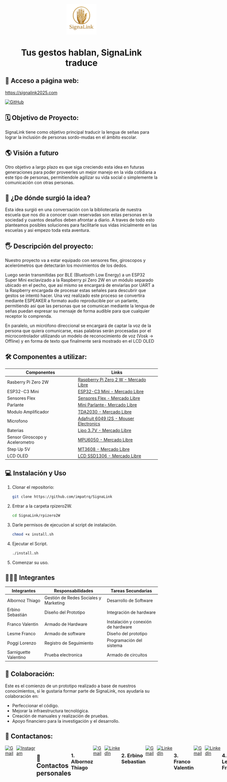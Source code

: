 <div align="center">
<img src="Imagenes/readme/Logo.png" alt="Logo proyecto" width="20%"/>
</div>

<div align="center">

# Tus gestos hablan, SignaLink traduce

</div>

## 🔗 Acceso a página web:

https://signalink2025.com

<a href="https://github.com/albornozthiagoo/SignaLink-Web" target="_blank">
  <img alt="GitHub" src="https://img.shields.io/badge/GitHub-SignaLinkWeb-000?style=for-the-badge&logo=github&logoColor=white" />
</a>

## 🗓️ Objetivo de Proyecto:

SignaLink tiene como objetivo principal traducir la lengua de señas para lograr la inclusión de personas sordo-mudas en el ámbito escolar.

## 🌎 Visión a futuro

Otro objetivo a largo plazo es que siga creciendo esta idea en futuras generaciones para poder proveerles un mejor manejo en la vida cotidiana a este tipo de personas, permitiendole agilizar su vida social o simplemente la comunicación con otras personas.

## 💭 ¿De dónde surgió la idea?

Esta idea surgió en una conversación con la bibliotecaria de nuestra escuela que nos dio a conocer cuan reservadas son estas personas en la sociedad y cuantos desafios deben afrontar a diario. A traves de todo esto planteamos posibles soluciones para facilitarle sus vidas inicialmente en las escuelas y asi empezo toda esta aventura.

## 🖐 Descripción del proyecto:

Nuestro proyecto va a estar equipado con sensores flex, giroscopos y acelerómetros que detectarán los movimientos de los dedos.

Luego serán transmitidas por BLE (Bluetooth Low Energy) a un ESP32 Super Mini exclavizado a la Raspberry pi Zero 2W en un módulo separado ubicado en el pecho, que así mismo se encargará de enviarlas por UART a la Raspberry encargada de procesar estas señales para descubrir que gestos se intentó hacer. Una vez realizado este proceso se convertira mediante ESPEAKER a formato audio reproducible por un parlante, permitiendo así que las personas que se comunican mediante la lengua de señas puedan expresar su mensaje de forma audible para que cualquier receptor lo comprenda.

En paralelo, un micrófono direccional se encargará de captar la voz de la persona que quiera comunicarse, esas palabras serán procesadas por el microcontrolador utilizando un modelo de reconocimiento de voz (Vosk -> Offline) y en forma de texto que finalmente será mostrado en el LCD OLED

## 🛠️ Componentes a utilizar:

| Componentes                     | Links                                                                                                                                                                                                                                                                                                                          |
| ------------------------------- | ------------------------------------------------------------------------------------------------------------------------------------------------------------------------------------------------------------------------------------------------------------------------------------------------------------------------------ |
| Rasberry Pi Zero 2W             | [Raspberry Pi Zero 2 W - Mercado Libre](https://www.mercadolibre.com.ar/raspberry-pi-zero-2-w-64-bits-cortex-a53/p/MLA35340704#polycard_client=search-nordic&searchVariation=MLA35340704&wid=MLA1476733635&position=2&search_layout=grid&type=product&tracking_id=1a2cf9bb-b64c-4103-830b-95cb25e0c878&sid=search)             |
| ESP32-C3 Mini                   | [ESP32-C3 Mini - Mercado Libre](https://articulo.mercadolibre.com.ar/MLA-1933180704-placa-desarrollo-esp32-c3-super-mini-wifi-bluetooth-sgk-_JM#polycard_client=search-nordic&position=18&search_layout=grid&type=item&tracking_id=a6179d80-9c2f-448f-931d-3f6b0744610e&wid=MLA1933180704&sid=search)                          |
| Sensores Flex                   | [Sensores Flex - Mercado Libre](https://articulo.mercadolibre.com.ar/MLA-621168012-flex-sensor-45-o-degrees-10-30-kohms-sensor-reflectivo-_JM#polycard_client=search-nordic&position=22&search_layout=stack&type=item&tracking_id=d09a116e-7fa9-4e61-b811-829b67d77fb1&wid=MLA621168012&sid=search)                            |
| Parlante                        | [ Mini Parlante- Mercado Libre](https://articulo.mercadolibre.com.ar/MLA-926965993-mini-parlante-mylar-50mm-8-ohms-05w-audio-arduino-nubbeo-_JM#polycard_client=search-nordic&position=8&search_layout=stack&type=item&tracking_id=5afdc171-789b-4858-9908-6e8644b818c2&wid=MLA926965993&sid=search)                           |
| Modulo Amplificador             | [ TDA2030 - Mercado Libre](https://articulo.mercadolibre.com.ar/MLA-1117762060-modulo-amplificador-de-audio-mono-tda2030-18w-6-12v-arduino-_JM#origin%3Dshare%26sid%3Dshare)                                                                                                                                                   |
| Microfono                       | [ Adafruit 6049 I2S - Mouser Electronics](https://ar.mouser.com/ProductDetail/Adafruit/6049?qs=olJun0bQHM88XeFsw90dVw%3D%3D)                  |
| Baterias                        | [ Lipo 3.7V - Mercado Libre](https://articulo.mercadolibre.com.ar/MLA-823943306-bateria-litio-polimero-lipo-37v-1200mah-drones-helicopteros-_JM#polycard_client=search-nordic&position=11&search_layout=stack&type=item&tracking_id=00997a8f-a302-41cd-929e-7f9b96588b73&wid=MLA823943306&sid=search)                          |
| Sensor Giroscopo y Acelerometro | [MPU6050 - Mercado Libre](https://articulo.mercadolibre.com.ar/MLA-1464073846-acelerometro-giroscopo-mpu6050-6-ejes-gy-521-pic-arduino-_JM#polycard_client=search-nordic&position=4&search_layout=grid&type=item&tracking_id=1592b6fb-67c2-4128-a466-704776d0e915&wid=MLA1464073846&sid=search)                                |
| Step Up 5V                      | [ MT3608 - Mercado Libre](https://articulo.mercadolibre.com.ar/MLA-1410408453-5-fuente-mt3608-step-up-buck-boost-elevador-dc-dc-28v-2a-_JM#polycard_client=search-nordic&backend_model=search-backend&position=20&search_layout=stack&type=item&tracking_id=d4915a5c-d355-42a4-b246-3798a3844913&wid=MLA1410408453&sid=search) |
| LCD OLED                        | [LCD SSD1306 - Mercado Libre](https://articulo.mercadolibre.com.ar/MLA-1899526208-pantalla-display-oled-091-pulgadas-128x32-i2c-ssd1306-_JM)                                                                                                                                                                            |

## 💻 Instalación y Uso

1. Clonar el repositorio:
   ```bash
   git clone https://github.com/impatrq/SignaLink
   ```
2. Entrar a la carpeta rpizero2W.
   ```bash
   cd SignaLink/rpizero2W
   ```
3. Darle permisos de ejecucion al script de instalación.
   ```bash
   chmod +x install.sh
   ```
4. Ejecutar el Script.
   ```bash
   ./install.sh
   ```
5. Comenzar su uso.

## 🧑🏽‍💻 Integrantes

| Integrantes           | Responsabilidades                     | Tareas Secundarias                 |
| --------------------- | ------------------------------------- | ---------------------------------- |
| Albornoz Thiago       | Gestión de Redes Sociales y Marketing | Desarrollo de Software             |
| Erbino Sebastián      | Diseño del Prototipo                  | Integración de hardware            |
| Franco Valentin       | Armado de Hardware                    | Instalación y conexión de hardware |
| Lesme Franco          | Armado de software                    | Diseño del prototipo               |
| Poggi Lorenzo         | Registro de Seguimiento               | Programación del sistema           |
| Sarniguette Valentino | Prueba electronica                    | Armado de circuitos                |

## 🤝 Colaboración:

Este es el comienzo de un prototipo realizado a base de nuestros conocimientos, si le gustaria formar parte de SignaLink, nos ayudaría su colaboración en:

- Perfeccionar el código.
- Mejorar la infraestructura tecnológica.
- Creación de manuales y realización de pruebas.
- Apoyo financiero para la investigación y el desarrollo.

## 📱 Contactanos:

 <div style="display: flex; justify-content: space-around;">

<a href="https://mail.google.com/mail/?view=cm&to=signalink2025@gmail.com" target="_blank">
    <img alt="Gmail" src="https://img.shields.io/badge/Gmail-D14836?style=for-the-badge&logo=gmail&logoColor=white" />
</a>
<a href="https://www.instagram.com/signalink_">
    <img alt="Instagram" width="123px" src="https://img.shields.io/badge/Instagram-E4405F?style=for-the-badge&logo=instagram&logoColor=white" />
</a>

## 📱 Contactos personales

### 1. Albornoz Thiago

<a href="https://mail.google.com/mail/?view=cm&to=albornozthiagoagustin@gmail.com" target="_blank">
    <img alt="Gmail" src="https://img.shields.io/badge/Gmail-D14836?style=for-the-badge&logo=gmail&logoColor=white" />
</a>
<a href="https://www.linkedin.com/in/thiago-agustin-albornoz-6956b135b">
    <img alt="LinkedIn" src="https://img.shields.io/badge/LinkedIn-0A66C2?style=for-the-badge&logo=linkedin&logoColor=white" />
</a>

### 2. Erbino Sebastian

<a href="https://mail.google.com/mail/?view=cm&to=serbino25@gmail.com" target="_blank">
    <img alt="Gmail" src="https://img.shields.io/badge/Gmail-D14836?style=for-the-badge&logo=gmail&logoColor=white" />
</a>
<a href="https://www.linkedin.com/in/sebasti%C3%A1n-erbino-25b9792ab?trk=contact-info">
    <img alt="LinkedIn" src="https://img.shields.io/badge/LinkedIn-0A66C2?style=for-the-badge&logo=linkedin&logoColor=white" />
</a>

### 3. Franco Valentin

<a href="https://mail.google.com/mail/?view=cm&to=valentinfranco2506@gmail.com" target="_blank">
    <img alt="Gmail" src="https://img.shields.io/badge/Gmail-D14836?style=for-the-badge&logo=gmail&logoColor=white" />
</a>
<a href="https://www.linkedin.com/in/valentin-franco-174587357?utm_source=share&utm_campaign=share_via&utm_content=profile&utm_medium=ios_app ">
   <img alt="LinkedIn" src="https://img.shields.io/badge/LinkedIn-0A66C2?style=for-the-badge&logo=linkedin&logoColor=white" />
</a>

### 4. Lesme Franco

<a href="https://mail.google.com/mail/?view=cm&to=franco.lesme2006@gmail.com" target="_blank">
    <img alt="Gmail" src="https://img.shields.io/badge/Gmail-D14836?style=for-the-badge&logo=gmail&logoColor=white" />
</a>
<a href="https://www.linkedin.com/in/franco-lesme-25bb4b259/us">
    <img alt="LinkedIn" src="https://img.shields.io/badge/LinkedIn-0A66C2?style=for-the-badge&logo=linkedin&logoColor=white" />
</a>

### 5. Poggi Lorenzo

</a><a href="https://mail.google.com/mail/?view=cm&to=lorenzo.poggijanin@gmail.com" target="_blank">
<img alt="Gmail" src="https://img.shields.io/badge/Gmail-D14836?style=for-the-badge&logo=gmail&logoColor=white" />
</a>
<a href="https://www.linkedin.com/in/lorenzo-poggi-6b9b5a357?utm_source=share&utm_campaign=share_via&utm_content=profile&utm_medium=ios_app">
<img alt="LinkedIn" src="https://img.shields.io/badge/LinkedIn-0A66C2?style=for-the-badge&logo=linkedin&logoColor=white" />
</a>

### 6. Sarniguette Valentino

<a href="https://mail.google.com/mail/?view=cm&to=valentinosarniguette@gmail.com" target="_blank">
    <img alt="Gmail" src="https://img.shields.io/badge/Gmail-D14836?style=for-the-badge&logo=gmail&logoColor=white" />
</a>
<a href="https://www.linkedin.com/in/valentino-sarniguette-156175354/">
    <img alt="LinkedIn" src="https://img.shields.io/badge/LinkedIn-0A66C2?style=for-the-badge&logo=linkedin&logoColor=white" />
</a>

---

![License: MIT](https://img.shields.io/badge/License-MIT-yellow.svg) ![Status](https://img.shields.io/badge/status-active-brightgreen)

